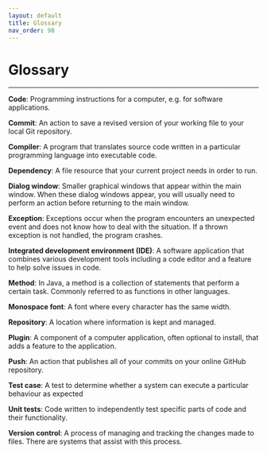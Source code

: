 ```yaml
---
layout: default
title: Glossary
nav_order: 98
---
```


# Glossary

---
**Code**: Programming instructions for a computer, e.g. for software applications.

**Commit**: An action to save a revised version of your working file to your local Git repository.

**Compiler**: A program that translates source code written in a particular programming language into executable code.

**Dependency**: A file resource that your current project needs in order to run.

**Dialog window**: Smaller graphical windows that appear within the main window. When these dialog windows appear, you will usually need to perform an action before returning to the main window.

**Exception**: Exceptions occur when the program encounters an unexpected event and does not know how to deal with the situation. If a thrown exception is not handled, the program crashes.

**Integrated development environment (IDE)**: A software application that combines various development tools including a code editor and a feature to help solve issues in code.

**Method**: In Java, a method is a collection of statements that perform a certain task. Commonly referred to as functions in other languages.

**Monospace font**: A font where every character has the same width. 

**Repository**: A location where information is kept and managed.

**Plugin**: A component of a computer application, often optional to install, that adds a feature to the application. 

**Push**: An action that publishes all of your commits on your online GitHub repository.

**Test case**: A test to determine whether a system can execute a particular behaviour as expected

**Unit tests**: Code written to independently test specific parts of code and their functionality. 

**Version control**: A process of managing and tracking the changes made to files. There are systems that assist with this process.
